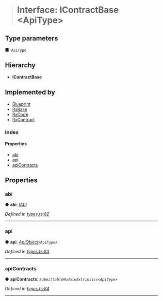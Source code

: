 > # Interface: IContractBase <**ApiType**>

## Type parameters

■` ApiType`

## Hierarchy

* **IContractBase**

## Implemented by

* [Blueprint](../classes/_rxblueprint_.blueprint.md)
* [RxBase](../classes/_rxbase_.rxbase.md)
* [RxCode](../classes/_rxcode_.rxcode.md)
* [RxContract](../classes/_rxcontract_.rxcontract.md)

### Index

#### Properties

* [abi](_types_.icontractbase.md#abi)
* [api](_types_.icontractbase.md#api)
* [apiContracts](_types_.icontractbase.md#apicontracts)

## Properties

###  abi

● **abi**: *[IAbi](_types_.iabi.md)*

*Defined in [types.ts:82](https://github.com/polkadot-js/api/blob/66d96d3/packages/api-contract/src/types.ts#L82)*

___

###  api

● **api**: *[ApiObject](../modules/_types_.md#apiobject)‹*`ApiType`*›*

*Defined in [types.ts:83](https://github.com/polkadot-js/api/blob/66d96d3/packages/api-contract/src/types.ts#L83)*

___

###  apiContracts

● **apiContracts**: *`SubmittableModuleExtrinsics<ApiType>`*

*Defined in [types.ts:84](https://github.com/polkadot-js/api/blob/66d96d3/packages/api-contract/src/types.ts#L84)*

___